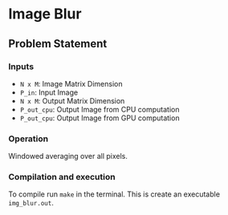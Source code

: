 # Image Blur

## Problem Statement
### Inputs
- `N x M`: Image Matrix Dimension
- `P_in`: Input Image
- `N x M`: Output Matrix Dimension
- `P_out_cpu`: Output Image from CPU computation
- `P_out_cpu`: Output Image from GPU computation

### Operation
Windowed averaging over all pixels.

### Compilation and execution
To compile run `make` in the terminal. This is create an executable `img_blur.out`. 